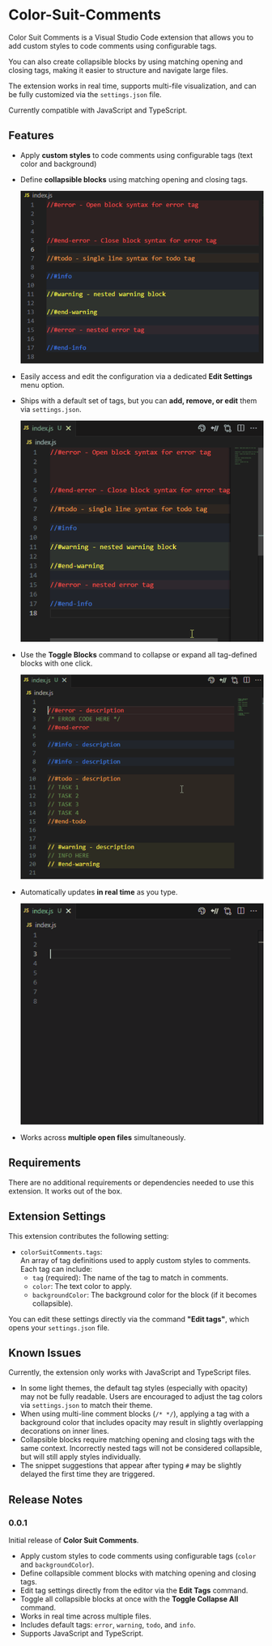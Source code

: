 # Color-Suit-Comments

Color Suit Comments is a Visual Studio Code extension that allows you to add custom styles to code comments using configurable tags.

You can also create collapsible blocks by using matching opening and closing tags, making it easier to structure and navigate large files.

The extension works in real time, supports multi-file visualization, and can be fully customized via the `settings.json` file.

Currently compatible with JavaScript and TypeScript.

## Features

- Apply **custom styles** to code comments using configurable tags (text color and background)

- Define **collapsible blocks** using matching opening and closing tags.

  ![Presentation example](media/presentation-example.png)


- Easily access and edit the configuration via a dedicated **Edit Settings** menu option.
- Ships with a default set of tags, but you can **add, remove, or edit** them via `settings.json`.

  ![Opening settings.json](media/open-settings.gif)

- Use the **Toggle Blocks** command to collapse or expand all tag-defined blocks with one click.

  ![Toggle collapse block example](media/colapse-blocks.gif)

- Automatically updates **in real time** as you type.

  ![Decorate in real time](media/real-time-example.gif)

- Works across **multiple open files** simultaneously.

## Requirements

There are no additional requirements or dependencies needed to use this extension. It works out of the box.

## Extension Settings


This extension contributes the following setting:

- `colorSuitComments.tags`:  
  An array of tag definitions used to apply custom styles to comments.  
  Each tag can include:
  - `tag` (required): The name of the tag to match in comments.
  - `color`: The text color to apply.
  - `backgroundColor`: The background color for the block (if it becomes collapsible).

You can edit these settings directly via the command **"Edit tags"**, which opens your `settings.json` file.

## Known Issues

Currently, the extension only works with JavaScript and TypeScript files.
- In some light themes, the default tag styles (especially with opacity) may not be fully readable. Users are encouraged to adjust the tag colors via `settings.json` to match their theme.
- When using multi-line comment blocks (`/* */`), applying a tag with a background color that includes opacity may result in slightly overlapping decorations on inner lines.
- Collapsible blocks require matching opening and closing tags with the same context. Incorrectly nested tags will not be considered collapsible, but will still apply styles individually.
- The snippet suggestions that appear after typing `#` may be slightly delayed the first time they are triggered.

## Release Notes

### 0.0.1

Initial release of **Color Suit Comments**.

- Apply custom styles to code comments using configurable tags (`color` and `backgroundColor`).
- Define collapsible comment blocks with matching opening and closing tags.
- Edit tag settings directly from the editor via the **Edit Tags** command.
- Toggle all collapsible blocks at once with the **Toggle Collapse All** command.
- Works in real time across multiple files.
- Includes default tags: `error`, `warning`, `todo`, and `info`.
- Supports JavaScript and TypeScript.
